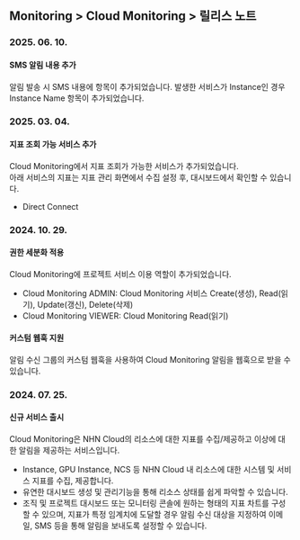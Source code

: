 ## Monitoring > Cloud Monitoring > 릴리스 노트

### 2025. 06. 10.

#### SMS 알림 내용 추가

알림 발송 시 SMS 내용에 항목이 추가되었습니다.
발생한 서비스가 Instance인 경우 Instance Name 항목이 추가되었습니다.

### 2025. 03. 04.

#### 지표 조회 가능 서비스 추가

Cloud Monitoring에서 지표 조회가 가능한 서비스가 추가되었습니다.  
아래 서비스의 지표는 지표 관리 화면에서 수집 설정 후, 대시보드에서 확인할 수 있습니다.

* Direct Connect

### 2024. 10. 29.

#### 권한 세분화 적용
Cloud Monitoring에 프로젝트 서비스 이용 역할이 추가되었습니다.

* Cloud Monitoring ADMIN: Cloud Monitoring 서비스 Create(생성), Read(읽기), Update(갱신), Delete(삭제)
* Cloud Monitoring VIEWER: Cloud Monitoring Read(읽기)

#### 커스텀 웹훅 지원
알림 수신 그룹의 커스텀 웹훅을 사용하여 Cloud Monitoring 알림을 웹훅으로 받을 수 있습니다.

### 2024. 07. 25.

#### 신규 서비스 출시
Cloud Monitoring은 NHN Cloud의 리소스에 대한 지표를 수집/제공하고 이상에 대한 알림을 제공하는 서비스입니다.

* Instance, GPU Instance, NCS 등 NHN Cloud 내 리소스에 대한 시스템 및 서비스 지표를 수집, 제공합니다.
* 유연한 대시보드 생성 및 관리기능을 통해 리소스 상태를 쉽게 파악할 수 있습니다.
* 조직 및 프로젝트 대시보드 또는 모니터링 콘솔에 원하는 형태의 지표 차트를 구성할 수 있으며, 지표가 특정 임계치에 도달할 경우 알림 수신 대상을 지정하여 이메일, SMS 등을 통해 알림을 보내도록 설정할 수 있습니다.

